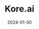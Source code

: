 ---  
layout: startup_page  
title: "Kore.ai"  
id: "kore.ai"  
permalink: "/koreaikore.ai01302024/"  
website: "https://kore.ai/"  
funding_round: "Growth Investment"  
funding_amount: "$150M"  
investors: "FTV Capital, NVIDIA, Vistara Growth, Sweetwater PE, NextEquity, Nicola, Beedie"  
about: "Kore.ai provides an enterprise-grade, no-code platform for building conversational and generative AI applications. Its platform offers purpose-built workflows and tools, enabling companies to create custom AI solutions or deploy pre-built virtual assistants across various industries. The platform emphasizes a safe and responsible approach to AI implementation, focusing on delivering tangible business value."  
markets: "AI, Enterprise Software, Artificial Intelligence (AI), Chatbot, Collaboration, Enterprise Software, Generative AI, Machine Learning, Natural Language Processing"  
hq: "Orlando, Florida, United States"  
founded_year: "2013"  
linkedin: "https://www.linkedin.com/company/kore-inc"  
twitter: "https://twitter.com/koredotai"  
instagram: ""  
facebook: "https://www.facebook.com/KoreDotAI"  
crunchbase: "https://www.crunchbase.com/organization/kore-ai"  
pitchbook: ""  

date_display: "30-Jan-2024"  
date: "2024-01-30"

# SEO Optimization  
meta_title: "Kore.ai - Growth Investment Funding ($150M)"  
meta_description: "Kore.ai, Kore.ai provides an enterprise-grade, no-code platform for building conversational and generative AI applications. Its platform offers purpose-built w..."  
meta_keywords: "Kore.ai, AI, Enterprise Software, Artificial Intelligence (AI), Chatbot, Collaboration, Enterprise Software, Generative AI, Machine Learning, Natural Language Processing, Growth Investment funding"  
canonical_url: "https://startup.projectstartups.com/koreaikore.ai01302024/"  
---
